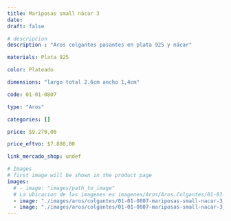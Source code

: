 ```yaml
---
title: Mariposas small nácar 3
date: 
draft: false

# descripcion
description : "Aros colgantes pasantes en plata 925 y nácar"

materials: Plata 925

color: Plateado

dimensions: "largo total 2.6cm ancho 1,4cm"

code: 01-01-0807

type: "Aros"

categories: []

price: $9.270,00

price_eftvo: $7.880,00

link_mercado_shop: undef

# Images
# first image will be shown in the product page
images:
  # - image: "images/path_to_image"
  # La ubicacion de las imagenes es imagenes/Aros/Aros.Colgantes/01-01-0807-mariposas-small-nacar-3
  - image: "./images/aros/colgantes/01-01-0807-mariposas-small-nacar-3_a.jpg"
  - image: "./images/aros/colgantes/01-01-0807-mariposas-small-nacar-3_b.jpg"
---
```

